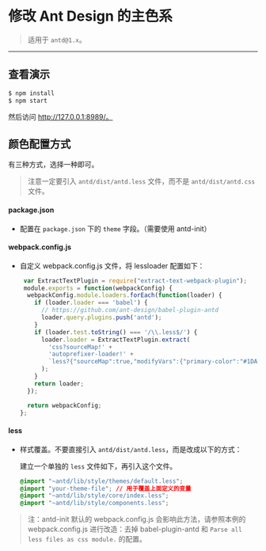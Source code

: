 # 修改 Ant Design 的主色系

> 适用于 `antd@1.x`。

----

## 查看演示

```bash
$ npm install
$ npm start
```

然后访问 http://127.0.0.1:8989/。

## 颜色配置方式

有三种方式，选择一种即可。

> 注意一定要引入 `antd/dist/antd.less` 文件，而不是 `antd/dist/antd.css` 文件。

#### package.json

- 配置在 `package.json` 下的 `theme` 字段。（需要使用 antd-init）

#### webpack.config.js

- 自定义 webpack.config.js 文件，将 lessloader 配置如下：

   ```js
    var ExtractTextPlugin = require("extract-text-webpack-plugin");
    module.exports = function(webpackConfig) {
     webpackConfig.module.loaders.forEach(function(loader) {
       if (loader.loader === 'babel') {
         // https://github.com/ant-design/babel-plugin-antd
         loader.query.plugins.push('antd');
       }
       if (loader.test.toString() === '/\\.less$/') {
         loader.loader = ExtractTextPlugin.extract(
           'css?sourceMap!' +
           'autoprefixer-loader!' +
           `less?{"sourceMap":true,"modifyVars":{"primary-color":"#1DA57A"}`
         );
       }
       return loader;
     });

     return webpackConfig;
   };
   ```

#### less

- 样式覆盖。不要直接引入 `antd/dist/antd.less`，而是改成以下的方式：

  建立一个单独的 `less` 文件如下，再引入这个文件。

   ```css
   @import "~antd/lib/style/themes/default.less";
   @import "your-theme-file"; // 用于覆盖上面定义的变量
   @import "~antd/lib/style/core/index.less";
   @import "~antd/lib/style/components.less";
   ```

> 注：antd-init 默认的 webpack.config.js 会影响此方法，请参照本例的 webpack.config.js 进行改造：去掉 babel-plugin-antd 和 `Parse all less files as css module.` 的配置。

